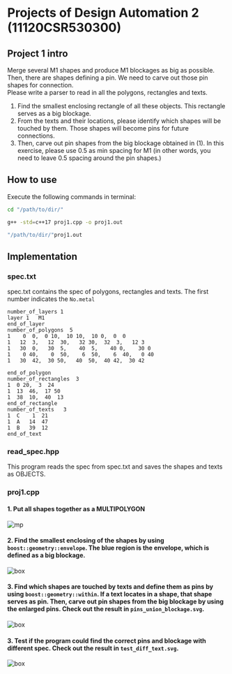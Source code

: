 # Projects of Design Automation 2 (11120CSR530300)  

## Project 1 intro
Merge several M1 shapes and produce M1 blockages as big as possible. Then, there are shapes defining a pin. We need to carve out those pin shapes for connection.  
Please write a parser to read in all the polygons, rectangles and texts.
1) Find the smallest enclosing rectangle of all these objects. This rectangle serves as a big blockage.
2) From the texts and their locations, please identify which shapes will be touched by them. Those shapes will become pins for future connections.
3) Then, carve out pin shapes from the big blockage obtained in (1). In this exercise, please use 0.5 as min spacing for M1 (in other words, you need to leave 0.5 spacing around the pin shapes.)    

## How to use
Execute the following commands in terminal:
```bash
cd "/path/to/dir/"
```
```bash
g++ -std=c++17 proj1.cpp -o proj1.out 
```
```bash
"/path/to/dir/"proj1.out
```

## Implementation  
### spec.txt 
spec.txt contains the spec of polygons, rectangles and texts. 
The first number indicates the ```No.metal```  
```
number_of_layers 1
layer 1   M1
end_of_layer
number_of_polygons  5
1    0  0,  0 10,  10 10,  10 0,  0  0
1   12  3,   12  30,   32 30,  32  3,   12 3
1   30  0,   30  5,    40  5,    40 0,    30 0
1    0 40,    0  50,    6  50,    6  40,   0 40
1   30  42,  30 50,   40  50,  40 42,  30 42
  
end_of_polygon
number_of_rectangles  3
1  0 20,  3  24
1  13  46,  17 50
1  38  10,  40  13
end_of_rectangle
number_of_texts   3
1  C    1  21 
1  A   14  47
1  B   39  12    
end_of_text
```  

### read_spec.hpp  
This program reads the spec from spec.txt and saves the shapes and texts as OBJECTS.  

### proj1.cpp  
#### 1. Put all shapes together as a MULTIPOLYGON  
![mp](https://raw.githubusercontent.com/wesleytw/eda_course_projects/d2d609181d56a2b28765cac07f5dbe287a4958b7/proj1/formal_proj/mp.svg)

#### 2. Find the smallest enclosing of the shapes by using ```boost::geometry::envelope```. The blue region is the envelope, which is defined as a big blockage. 
![box](https://raw.githubusercontent.com/wesleytw/eda_course_projects/d2d609181d56a2b28765cac07f5dbe287a4958b7/proj1/formal_proj/box.svg)

#### 3. Find which shapes are touched by texts and define them as pins by using ```boost::geometry::within```. If a text locates in a shape, that shape serves as pin. Then, carve out pin shapes from the big blockage by using the enlarged pins. Check out the result in ```pins_union_blockage.svg```. 
![box](https://raw.githubusercontent.com/wesleytw/eda_course_projects/d2d609181d56a2b28765cac07f5dbe287a4958b7/proj1/group3_proj1_v1/pins_union_blockage.svg)

#### 3. Test if the program could find the correct pins and blockage with different spec. Check out the result in ```test_diff_text.svg```. 
![box](https://raw.githubusercontent.com/wesleytw/eda_course_projects/d2d609181d56a2b28765cac07f5dbe287a4958b7/proj1/group3_proj1_v1/test_diff_text.svg)





